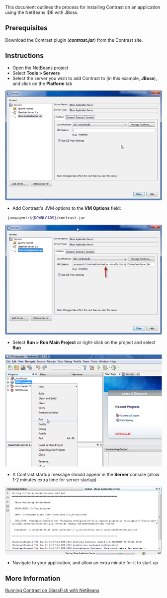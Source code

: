 <!--
title: "Running Contrast on a NetBeans Application"
description: "Overview of the process for installation of Contrast on an application using the NetBeans IDE with JBoss"
tags: "java agent installation NetBeans IDE JBose"
-->


This document outlines the process for installing Contrast on an application using the NetBeans IDE with JBoss.

## Prerequisites

Download the Contrast plugin (***contrast.jar***) from the Contrast site.

## Instructions

* Open the NetBeans project
* Select **Tools > Servers**
* Select the server you wish to add Contrast to (in this example, **JBoss**), and click on the **Platform** tab

<a href="assets/images/KB2-f03_1.png" rel="lightbox" title="Platform Tab"><img class="thumbnail" src="assets/images/KB2-f03_1.png"/></a>

* Add Contrast's JVM options to the **VM Options** field: 

```sh
-javaagent:${DOWNLOADS}/contrast.jar
```

<a href="assets/images/KB2-f03_2.png" rel="lightbox" title="VM Options"><img class="thumbnail" src="assets/images/KB2-f03_2.png"/></a>

* Select **Run > Run Main Project** or right-click on the project and select **Run**

<a href="assets/images/KB2-f03_3.png" rel="lightbox" title="Run Project"><img class="thumbnail" src="assets/images/KB2-f03_3.png"/></a>

* A Contrast startup message should appear in the **Server** console (allow 1-2 minutes extra time for server startup)

<a href="assets/images/KB2-f03_4.png" rel="lightbox" title="Startup Message"><img class="thumbnail" src="assets/images/KB2-f03_4.png"/></a>

* Navigate to your application, and allow an extra minute for it to start up

## More Information

[Running Contrast on GlassFish with NetBeans](installation_javainstall.html#glass)
